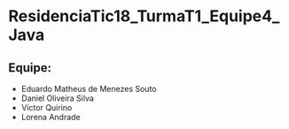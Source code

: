 # ResidenciaTic18_TurmaT1_Equipe4_Java

## Equipe: 
* Eduardo Matheus de Menezes Souto
* Daniel Oliveira Silva
* Víctor Quirino
* Lorena Andrade
